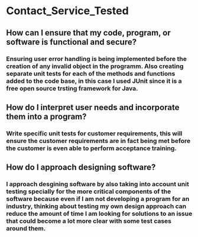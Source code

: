 # Contact_Service_Tested

## How can I ensure that my code, program, or software is functional and secure?
### Ensuring user error handling is being implemented before the creation of any invalid object in the programm. Also creating separate unit tests for each of the methods and functions added to the code base, in this case I used JUnit since it is a free open source trsting framework for Java.

## How do I interpret user needs and incorporate them into a program?
### Write specific unit tests for customer requirements, this will ensure the customer requirements are in fact being met before the customer is even able to perform acceptance training. 

## How do I approach designing software?
### I approach desgining software by also taking into account unit testing specially for the more critical components of the software because even if I am not developing a program for an industry, thinking about testing my own design approach can reduce the amount of time I am looking for solutions to an issue that could become a lot more clear with some test cases around them.
